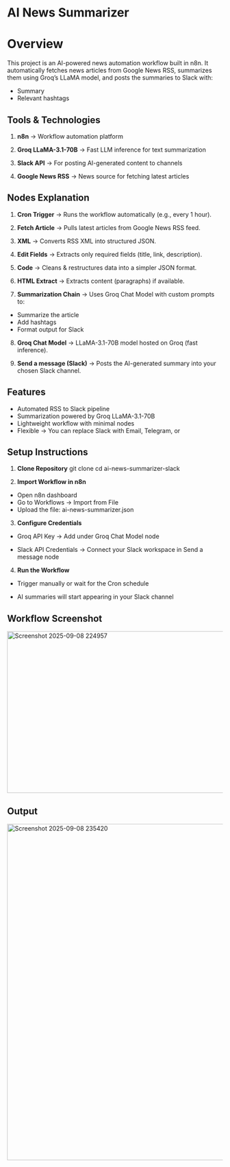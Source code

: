 # AI News Summarizer
 
# Overview

This project is an AI-powered news automation workflow built in n8n.
It automatically fetches news articles from Google News RSS, summarizes them using Groq’s LLaMA model, and posts the summaries to Slack with:

- Summary
- Relevant hashtags

## Tools & Technologies

1. **n8n** → Workflow automation platform

2. **Groq LLaMA-3.1-70B** → Fast LLM inference for text summarization

3. **Slack API** → For posting AI-generated content to channels

4. **Google News RSS** → News source for fetching latest articles

## Nodes Explanation

1. **Cron Trigger** → Runs the workflow automatically (e.g., every 1 hour).

2. **Fetch Article** → Pulls latest articles from Google News RSS feed.

3. **XML** → Converts RSS XML into structured JSON.

4. **Edit Fields** → Extracts only required fields (title, link, description).

5. **Code** → Cleans & restructures data into a simpler JSON format.

6. **HTML Extract** → Extracts content (paragraphs) if available.

7. **Summarization Chain** → Uses Groq Chat Model with custom prompts to:

- Summarize the article
- Add hashtags
- Format output for Slack

8. **Groq Chat Model** → LLaMA-3.1-70B model hosted on Groq (fast inference).

9. **Send a message (Slack)** → Posts the AI-generated summary into your chosen Slack channel.


## Features

- Automated RSS to Slack pipeline
- Summarization powered by Groq LLaMA-3.1-70B
- Lightweight workflow with minimal nodes
- Flexible → You can replace Slack with Email, Telegram, or 

## Setup Instructions

1. **Clone Repository**
   git clone <your-repo-link>
   cd ai-news-summarizer-slack

2. **Import Workflow in n8n**

- Open n8n dashboard
- Go to Workflows → Import from File
- Upload the file: ai-news-summarizer.json

3. **Configure Credentials**

  - Groq API Key → Add under Groq Chat Model node

  - Slack API Credentials → Connect your Slack workspace in Send a message node

4. **Run the Workflow**

  - Trigger manually or wait for the Cron schedule

  - AI summaries will start appearing in your Slack channel


##  Workflow Screenshot

<img width="1469" height="377" alt="Screenshot 2025-09-08 224957" src="https://github.com/user-attachments/assets/76b8b636-c4dc-49b0-99fd-9180f3f1a08f" />

##  Output 

<img width="1387" height="784" alt="Screenshot 2025-09-08 235420" src="https://github.com/user-attachments/assets/00fb5f72-b222-4a00-82bf-5322ea7696c8" />
